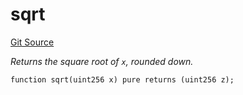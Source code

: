 # sqrt
[Git Source](https://github.com/zammdefi/ZAMM/blob/a16fe98b0b7a92f7973a9fafc3de78cf238deec1/src/utils/Math.sol)

*Returns the square root of `x`, rounded down.*


```solidity
function sqrt(uint256 x) pure returns (uint256 z);
```

